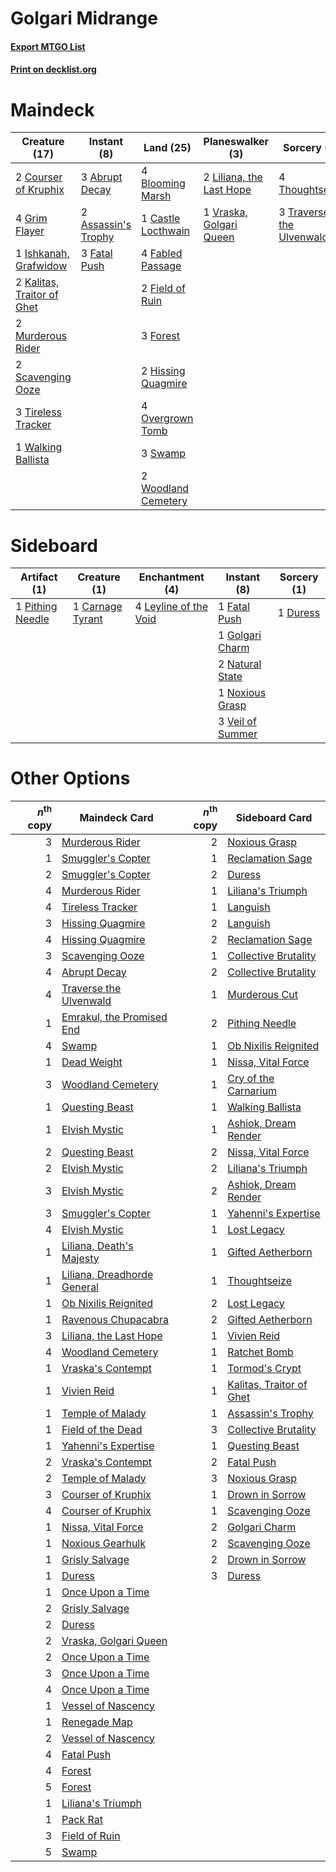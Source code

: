 # Golgari Midrange

#### [Export MTGO List](../collection/Golgari%20Midrange/Golgari%20Midrange.txt)
#### [Print on decklist.org](http://decklist.org/?deckmain=3%09Abrupt%20Decay%0A2%09Assassin's%20Trophy%0A4%09Blooming%20Marsh%0A1%09Castle%20Locthwain%0A2%09Courser%20of%20Kruphix%0A4%09Fabled%20Passage%0A3%09Fatal%20Push%0A2%09Field%20of%20Ruin%0A3%09Forest%0A4%09Grim%20Flayer%0A2%09Hissing%20Quagmire%0A1%09Ishkanah,%20Grafwidow%0A2%09Kalitas,%20Traitor%20of%20Ghet%0A2%09Liliana,%20the%20Last%20Hope%0A2%09Murderous%20Rider%0A4%09Overgrown%20Tomb%0A2%09Scavenging%20Ooze%0A3%09Swamp%0A4%09Thoughtseize%0A3%09Tireless%20Tracker%0A3%09Traverse%20the%20Ulvenwald%0A1%09Vraska,%20Golgari%20Queen%0A1%09Walking%20Ballista%0A2%09Woodland%20Cemetery&deckside=1%09Carnage%20Tyrant%0A1%09Duress%0A1%09Fatal%20Push%0A1%09Golgari%20Charm%0A4%09Leyline%20of%20the%20Void%0A2%09Natural%20State%0A1%09Noxious%20Grasp%0A1%09Pithing%20Needle%0A3%09Veil%20of%20Summer)
# Maindeck

|                                            Creature (17)                                            |                                         Instant (8)                                          |                                          Land (25)                                           |                                         Planeswalker (3)                                          |                                            Sorcery (7)                                            |
|-----------------------------------------------------------------------------------------------------|----------------------------------------------------------------------------------------------|----------------------------------------------------------------------------------------------|---------------------------------------------------------------------------------------------------|---------------------------------------------------------------------------------------------------|
|2 [Courser of Kruphix](http://gatherer.wizards.com/Pages/Card/Details.aspx?multiverseid=442153)      |3 [Abrupt Decay](http://gatherer.wizards.com/Pages/Card/Details.aspx?multiverseid=456061)     |4 [Blooming Marsh](http://gatherer.wizards.com/Pages/Card/Details.aspx?multiverseid=417816)   |2 [Liliana, the Last Hope](http://gatherer.wizards.com/Pages/Card/Details.aspx?multiverseid=414388)|4 [Thoughtseize](http://gatherer.wizards.com/Pages/Card/Details.aspx?multiverseid=438676)          |
|4 [Grim Flayer](http://gatherer.wizards.com/Pages/Card/Details.aspx?multiverseid=414489)             |2 [Assassin's Trophy](http://gatherer.wizards.com/Pages/Card/Details.aspx?multiverseid=452902)|1 [Castle Locthwain](http://gatherer.wizards.com/Pages/Card/Details.aspx?multiverseid=473203) |1 [Vraska, Golgari Queen](http://gatherer.wizards.com/Pages/Card/Details.aspx?multiverseid=452963) |3 [Traverse the Ulvenwald](http://gatherer.wizards.com/Pages/Card/Details.aspx?multiverseid=409998)|
|1 [Ishkanah, Grafwidow](http://gatherer.wizards.com/Pages/Card/Details.aspx?multiverseid=414463)     |3 [Fatal Push](http://gatherer.wizards.com/Pages/Card/Details.aspx?multiverseid=423724)       |4 [Fabled Passage](http://gatherer.wizards.com/Pages/Card/Details.aspx?multiverseid=473206)   |                                                                                                   |                                                                                                   |
|2 [Kalitas, Traitor of Ghet](http://gatherer.wizards.com/Pages/Card/Details.aspx?multiverseid=407596)|                                                                                              |2 [Field of Ruin](http://gatherer.wizards.com/Pages/Card/Details.aspx?multiverseid=435415)    |                                                                                                   |                                                                                                   |
|2 [Murderous Rider](http://gatherer.wizards.com/Pages/Card/Details.aspx?multiverseid=473059)         |                                                                                              |3 [Forest](http://gatherer.wizards.com/Pages/Card/Details.aspx?multiverseid=439860)           |                                                                                                   |                                                                                                   |
|2 [Scavenging Ooze](http://gatherer.wizards.com/Pages/Card/Details.aspx?multiverseid=420783)         |                                                                                              |2 [Hissing Quagmire](http://gatherer.wizards.com/Pages/Card/Details.aspx?multiverseid=407681) |                                                                                                   |                                                                                                   |
|3 [Tireless Tracker](http://gatherer.wizards.com/Pages/Card/Details.aspx?multiverseid=409997)        |                                                                                              |4 [Overgrown Tomb](http://gatherer.wizards.com/Pages/Card/Details.aspx?multiverseid=405103)   |                                                                                                   |                                                                                                   |
|1 [Walking Ballista](http://gatherer.wizards.com/Pages/Card/Details.aspx?multiverseid=423848)        |                                                                                              |3 [Swamp](http://gatherer.wizards.com/Pages/Card/Details.aspx?multiverseid=439858)            |                                                                                                   |                                                                                                   |
|                                                                                                     |                                                                                              |2 [Woodland Cemetery](http://gatherer.wizards.com/Pages/Card/Details.aspx?multiverseid=443136)|                                                                                                   |                                                                                                   |


# Sideboard

|                                       Artifact (1)                                        |                                       Creature (1)                                        |                                        Enchantment (4)                                         |                                        Instant (8)                                        |                                   Sorcery (1)                                    |
|-------------------------------------------------------------------------------------------|-------------------------------------------------------------------------------------------|------------------------------------------------------------------------------------------------|-------------------------------------------------------------------------------------------|----------------------------------------------------------------------------------|
|1 [Pithing Needle](http://gatherer.wizards.com/Pages/Card/Details.aspx?multiverseid=129526)|1 [Carnage Tyrant](http://gatherer.wizards.com/Pages/Card/Details.aspx?multiverseid=435334)|4 [Leyline of the Void](http://gatherer.wizards.com/Pages/Card/Details.aspx?multiverseid=107682)|1 [Fatal Push](http://gatherer.wizards.com/Pages/Card/Details.aspx?multiverseid=423724)    |1 [Duress](http://gatherer.wizards.com/Pages/Card/Details.aspx?multiverseid=14557)|
|                                                                                           |                                                                                           |                                                                                                |1 [Golgari Charm](http://gatherer.wizards.com/Pages/Card/Details.aspx?multiverseid=405245) |                                                                                  |
|                                                                                           |                                                                                           |                                                                                                |2 [Natural State](http://gatherer.wizards.com/Pages/Card/Details.aspx?multiverseid=407646) |                                                                                  |
|                                                                                           |                                                                                           |                                                                                                |1 [Noxious Grasp](http://gatherer.wizards.com/Pages/Card/Details.aspx?multiverseid=466864) |                                                                                  |
|                                                                                           |                                                                                           |                                                                                                |3 [Veil of Summer](http://gatherer.wizards.com/Pages/Card/Details.aspx?multiverseid=466952)|                                                                                  |


# Other Options

|*n*<sup>th</sup> copy|                                            Maindeck Card                                             |*n*<sup>th</sup> copy|                                          Sideboard Card                                           |
|--------------------:|------------------------------------------------------------------------------------------------------|--------------------:|---------------------------------------------------------------------------------------------------|
|                    3|[Murderous Rider](http://gatherer.wizards.com/Pages/Card/Details.aspx?multiverseid=473059)            |                    2|[Noxious Grasp](http://gatherer.wizards.com/Pages/Card/Details.aspx?multiverseid=466864)           |
|                    1|[Smuggler's Copter](http://gatherer.wizards.com/Pages/Card/Details.aspx?multiverseid=417808)          |                    1|[Reclamation Sage](http://gatherer.wizards.com/Pages/Card/Details.aspx?multiverseid=389651)        |
|                    2|[Smuggler's Copter](http://gatherer.wizards.com/Pages/Card/Details.aspx?multiverseid=417808)          |                    2|[Duress](http://gatherer.wizards.com/Pages/Card/Details.aspx?multiverseid=14557)                   |
|                    4|[Murderous Rider](http://gatherer.wizards.com/Pages/Card/Details.aspx?multiverseid=473059)            |                    1|[Liliana's Triumph](http://gatherer.wizards.com/Pages/Card/Details.aspx?multiverseid=461025)       |
|                    4|[Tireless Tracker](http://gatherer.wizards.com/Pages/Card/Details.aspx?multiverseid=409997)           |                    1|[Languish](http://gatherer.wizards.com/Pages/Card/Details.aspx?multiverseid=420731)                |
|                    3|[Hissing Quagmire](http://gatherer.wizards.com/Pages/Card/Details.aspx?multiverseid=407681)           |                    2|[Languish](http://gatherer.wizards.com/Pages/Card/Details.aspx?multiverseid=420731)                |
|                    4|[Hissing Quagmire](http://gatherer.wizards.com/Pages/Card/Details.aspx?multiverseid=407681)           |                    2|[Reclamation Sage](http://gatherer.wizards.com/Pages/Card/Details.aspx?multiverseid=389651)        |
|                    3|[Scavenging Ooze](http://gatherer.wizards.com/Pages/Card/Details.aspx?multiverseid=420783)            |                    1|[Collective Brutality](http://gatherer.wizards.com/Pages/Card/Details.aspx?multiverseid=414380)    |
|                    4|[Abrupt Decay](http://gatherer.wizards.com/Pages/Card/Details.aspx?multiverseid=456061)               |                    2|[Collective Brutality](http://gatherer.wizards.com/Pages/Card/Details.aspx?multiverseid=414380)    |
|                    4|[Traverse the Ulvenwald](http://gatherer.wizards.com/Pages/Card/Details.aspx?multiverseid=409998)     |                    1|[Murderous Cut](http://gatherer.wizards.com/Pages/Card/Details.aspx?multiverseid=386613)           |
|                    1|[Emrakul, the Promised End](http://gatherer.wizards.com/Pages/Card/Details.aspx?multiverseid=414295)  |                    2|[Pithing Needle](http://gatherer.wizards.com/Pages/Card/Details.aspx?multiverseid=129526)          |
|                    4|[Swamp](http://gatherer.wizards.com/Pages/Card/Details.aspx?multiverseid=439858)                      |                    1|[Ob Nixilis Reignited](http://gatherer.wizards.com/Pages/Card/Details.aspx?multiverseid=401971)    |
|                    1|[Dead Weight](http://gatherer.wizards.com/Pages/Card/Details.aspx?multiverseid=452817)                |                    1|[Nissa, Vital Force](http://gatherer.wizards.com/Pages/Card/Details.aspx?multiverseid=417736)      |
|                    3|[Woodland Cemetery](http://gatherer.wizards.com/Pages/Card/Details.aspx?multiverseid=443136)          |                    1|[Cry of the Carnarium](http://gatherer.wizards.com/Pages/Card/Details.aspx?multiverseid=457214)    |
|                    1|[Questing Beast](http://gatherer.wizards.com/Pages/Card/Details.aspx?multiverseid=473133)             |                    1|[Walking Ballista](http://gatherer.wizards.com/Pages/Card/Details.aspx?multiverseid=423848)        |
|                    1|[Elvish Mystic](http://gatherer.wizards.com/Pages/Card/Details.aspx?multiverseid=389499)              |                    1|[Ashiok, Dream Render](http://gatherer.wizards.com/Pages/Card/Details.aspx?multiverseid=461155)    |
|                    2|[Questing Beast](http://gatherer.wizards.com/Pages/Card/Details.aspx?multiverseid=473133)             |                    2|[Nissa, Vital Force](http://gatherer.wizards.com/Pages/Card/Details.aspx?multiverseid=417736)      |
|                    2|[Elvish Mystic](http://gatherer.wizards.com/Pages/Card/Details.aspx?multiverseid=389499)              |                    2|[Liliana's Triumph](http://gatherer.wizards.com/Pages/Card/Details.aspx?multiverseid=461025)       |
|                    3|[Elvish Mystic](http://gatherer.wizards.com/Pages/Card/Details.aspx?multiverseid=389499)              |                    2|[Ashiok, Dream Render](http://gatherer.wizards.com/Pages/Card/Details.aspx?multiverseid=461155)    |
|                    3|[Smuggler's Copter](http://gatherer.wizards.com/Pages/Card/Details.aspx?multiverseid=417808)          |                    1|[Yahenni's Expertise](http://gatherer.wizards.com/Pages/Card/Details.aspx?multiverseid=423742)     |
|                    4|[Elvish Mystic](http://gatherer.wizards.com/Pages/Card/Details.aspx?multiverseid=389499)              |                    1|[Lost Legacy](http://gatherer.wizards.com/Pages/Card/Details.aspx?multiverseid=417661)             |
|                    1|[Liliana, Death's Majesty](http://gatherer.wizards.com/Pages/Card/Details.aspx?multiverseid=426799)   |                    1|[Gifted Aetherborn](http://gatherer.wizards.com/Pages/Card/Details.aspx?multiverseid=423728)       |
|                    1|[Liliana, Dreadhorde General](http://gatherer.wizards.com/Pages/Card/Details.aspx?multiverseid=461024)|                    1|[Thoughtseize](http://gatherer.wizards.com/Pages/Card/Details.aspx?multiverseid=438676)            |
|                    1|[Ob Nixilis Reignited](http://gatherer.wizards.com/Pages/Card/Details.aspx?multiverseid=401971)       |                    2|[Lost Legacy](http://gatherer.wizards.com/Pages/Card/Details.aspx?multiverseid=417661)             |
|                    1|[Ravenous Chupacabra](http://gatherer.wizards.com/Pages/Card/Details.aspx?multiverseid=442093)        |                    2|[Gifted Aetherborn](http://gatherer.wizards.com/Pages/Card/Details.aspx?multiverseid=423728)       |
|                    3|[Liliana, the Last Hope](http://gatherer.wizards.com/Pages/Card/Details.aspx?multiverseid=414388)     |                    1|[Vivien Reid](http://gatherer.wizards.com/Pages/Card/Details.aspx?multiverseid=447344)             |
|                    4|[Woodland Cemetery](http://gatherer.wizards.com/Pages/Card/Details.aspx?multiverseid=443136)          |                    1|[Ratchet Bomb](http://gatherer.wizards.com/Pages/Card/Details.aspx?multiverseid=370623)            |
|                    1|[Vraska's Contempt](http://gatherer.wizards.com/Pages/Card/Details.aspx?multiverseid=435283)          |                    1|[Tormod's Crypt](http://gatherer.wizards.com/Pages/Card/Details.aspx?multiverseid=389723)          |
|                    1|[Vivien Reid](http://gatherer.wizards.com/Pages/Card/Details.aspx?multiverseid=447344)                |                    1|[Kalitas, Traitor of Ghet](http://gatherer.wizards.com/Pages/Card/Details.aspx?multiverseid=407596)|
|                    1|[Temple of Malady](http://gatherer.wizards.com/Pages/Card/Details.aspx?multiverseid=380515)           |                    1|[Assassin's Trophy](http://gatherer.wizards.com/Pages/Card/Details.aspx?multiverseid=452902)       |
|                    1|[Field of the Dead](http://gatherer.wizards.com/Pages/Card/Details.aspx?multiverseid=467001)          |                    3|[Collective Brutality](http://gatherer.wizards.com/Pages/Card/Details.aspx?multiverseid=414380)    |
|                    1|[Yahenni's Expertise](http://gatherer.wizards.com/Pages/Card/Details.aspx?multiverseid=423742)        |                    1|[Questing Beast](http://gatherer.wizards.com/Pages/Card/Details.aspx?multiverseid=473133)          |
|                    2|[Vraska's Contempt](http://gatherer.wizards.com/Pages/Card/Details.aspx?multiverseid=435283)          |                    2|[Fatal Push](http://gatherer.wizards.com/Pages/Card/Details.aspx?multiverseid=423724)              |
|                    2|[Temple of Malady](http://gatherer.wizards.com/Pages/Card/Details.aspx?multiverseid=380515)           |                    3|[Noxious Grasp](http://gatherer.wizards.com/Pages/Card/Details.aspx?multiverseid=466864)           |
|                    3|[Courser of Kruphix](http://gatherer.wizards.com/Pages/Card/Details.aspx?multiverseid=442153)         |                    1|[Drown in Sorrow](http://gatherer.wizards.com/Pages/Card/Details.aspx?multiverseid=378437)         |
|                    4|[Courser of Kruphix](http://gatherer.wizards.com/Pages/Card/Details.aspx?multiverseid=442153)         |                    1|[Scavenging Ooze](http://gatherer.wizards.com/Pages/Card/Details.aspx?multiverseid=420783)         |
|                    1|[Nissa, Vital Force](http://gatherer.wizards.com/Pages/Card/Details.aspx?multiverseid=417736)         |                    2|[Golgari Charm](http://gatherer.wizards.com/Pages/Card/Details.aspx?multiverseid=405245)           |
|                    1|[Noxious Gearhulk](http://gatherer.wizards.com/Pages/Card/Details.aspx?multiverseid=417669)           |                    2|[Scavenging Ooze](http://gatherer.wizards.com/Pages/Card/Details.aspx?multiverseid=420783)         |
|                    1|[Grisly Salvage](http://gatherer.wizards.com/Pages/Card/Details.aspx?multiverseid=405253)             |                    2|[Drown in Sorrow](http://gatherer.wizards.com/Pages/Card/Details.aspx?multiverseid=378437)         |
|                    1|[Duress](http://gatherer.wizards.com/Pages/Card/Details.aspx?multiverseid=14557)                      |                    3|[Duress](http://gatherer.wizards.com/Pages/Card/Details.aspx?multiverseid=14557)                   |
|                    1|[Once Upon a Time](http://gatherer.wizards.com/Pages/Card/Details.aspx?multiverseid=473131)           |                     |                                                                                                   |
|                    2|[Grisly Salvage](http://gatherer.wizards.com/Pages/Card/Details.aspx?multiverseid=405253)             |                     |                                                                                                   |
|                    2|[Duress](http://gatherer.wizards.com/Pages/Card/Details.aspx?multiverseid=14557)                      |                     |                                                                                                   |
|                    2|[Vraska, Golgari Queen](http://gatherer.wizards.com/Pages/Card/Details.aspx?multiverseid=452963)      |                     |                                                                                                   |
|                    2|[Once Upon a Time](http://gatherer.wizards.com/Pages/Card/Details.aspx?multiverseid=473131)           |                     |                                                                                                   |
|                    3|[Once Upon a Time](http://gatherer.wizards.com/Pages/Card/Details.aspx?multiverseid=473131)           |                     |                                                                                                   |
|                    4|[Once Upon a Time](http://gatherer.wizards.com/Pages/Card/Details.aspx?multiverseid=473131)           |                     |                                                                                                   |
|                    1|[Vessel of Nascency](http://gatherer.wizards.com/Pages/Card/Details.aspx?multiverseid=442182)         |                     |                                                                                                   |
|                    1|[Renegade Map](http://gatherer.wizards.com/Pages/Card/Details.aspx?multiverseid=423840)               |                     |                                                                                                   |
|                    2|[Vessel of Nascency](http://gatherer.wizards.com/Pages/Card/Details.aspx?multiverseid=442182)         |                     |                                                                                                   |
|                    4|[Fatal Push](http://gatherer.wizards.com/Pages/Card/Details.aspx?multiverseid=423724)                 |                     |                                                                                                   |
|                    4|[Forest](http://gatherer.wizards.com/Pages/Card/Details.aspx?multiverseid=439860)                     |                     |                                                                                                   |
|                    5|[Forest](http://gatherer.wizards.com/Pages/Card/Details.aspx?multiverseid=439860)                     |                     |                                                                                                   |
|                    1|[Liliana's Triumph](http://gatherer.wizards.com/Pages/Card/Details.aspx?multiverseid=461025)          |                     |                                                                                                   |
|                    1|[Pack Rat](http://gatherer.wizards.com/Pages/Card/Details.aspx?multiverseid=253624)                   |                     |                                                                                                   |
|                    3|[Field of Ruin](http://gatherer.wizards.com/Pages/Card/Details.aspx?multiverseid=435415)              |                     |                                                                                                   |
|                    5|[Swamp](http://gatherer.wizards.com/Pages/Card/Details.aspx?multiverseid=439858)                      |                     |                                                                                                   |

